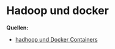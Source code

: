 # Hadoop und docker

**Quellen:**
* [hadhoop und Docker Containers](https://hadoop.apache.org/docs/r3.0.1/hadoop-yarn/hadoop-yarn-site/DockerContainers.html)